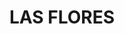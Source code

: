 ---
pid: ch538
title: LAS FLORES
location_transcription: 
coordinates: "[-75.164433728193, 39.952418198863]"
zipcode: '19104'
gen_neighborhood: West Philadelphia
neighborhood: University City,Belmont,Parkside,Powelton Village
outside_phl: 
age: '20'
age_range: 20-29
instagram: 
image_file_name: ch_538.jpg
proposal_transcription: 
topic: Environment
topic_summary: '0'
type: Interactive
keywords_other: 
credit: Stone
image_labels: a giant, interactive flowerpot that people can climb! :D
twitter: strawbrrytorte
facebook: 
permalink: "/monuments/ch538/"
layout: item-page
---
